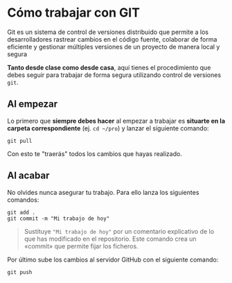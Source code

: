 # Cómo trabajar con GIT

Git es un sistema de control de versiones distribuido que permite a los desarrolladores rastrear cambios en el código fuente, colaborar de forma eficiente y gestionar múltiples versiones de un proyecto de manera local y segura

**Tanto desde clase como desde casa**, aquí tienes el procedimiento que debes seguir para trabajar de forma segura utilizando control de versiones `git`.

## Al empezar

Lo primero que **siempre debes hacer** al empezar a trabajar es **situarte en la carpeta correspondiente** (ej. `cd ~/pro`) y lanzar el siguiente comando:

```console
git pull
```

Con esto te "traerás" todos los cambios que hayas realizado.

## Al acabar

No olvides nunca asegurar tu trabajo. Para ello lanza los siguientes comandos:

```console
git add .
git commit -m "Mi trabajo de hoy"
```

> Sustituye `"Mi trabajo de hoy"` por un comentario explicativo de lo que has modificado en el repositorio. Este comando crea un «commit» que permite fijar los ficheros.

Por último sube los cambios al servidor GitHub con el siguiente comando:

```console
git push
```
